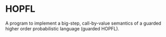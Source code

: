 # HOPFL
A program to implement a big-step, call-by-value semantics of a guarded higher order probabilistic language (guarded HOPFL).

